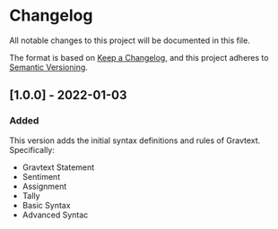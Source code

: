 # Changelog
All notable changes to this project will be documented in this file.

The format is based on [Keep a Changelog](https://keepachangelog.com/en/1.0.0/),
and this project adheres to [Semantic Versioning](https://semver.org/spec/v2.0.0.html).

<!--
Guidelines:

1. Group changes to describe their impact on the project, as follows:
   - `Added` for new features.
   - `Changed` for changes in existing functionality.
   - `Deprecated` for once-stable features removed in upcoming releases.
   - `Fixed` for any bug fixes.
   - `Removed` for deprecated features removed in this release.
   - `Security` to invite users to upgrade in case of vulnerabilities.

2. Mark breaking items using: **Breaking** 💥
-->

## [1.0.0] - 2022-01-03

### Added

This version adds the initial syntax definitions and rules of Gravtext. Specifically:
- Gravtext Statement
- Sentiment
- Assignment
- Tally
- Basic Syntax
- Advanced Syntac
